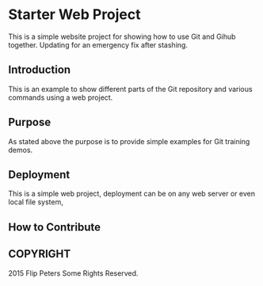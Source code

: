# Starter Web Project

This is a simple website project for showing how to use Git and Gihub together. Updating for an emergency fix after stashing.

## Introduction

This is an example to show different parts of the Git repository and various commands using a web project.

## Purpose

As stated above the purpose is to provide simple examples for Git training demos.

## Deployment

This is a simple web project, deployment can be on any web server or even local file system,

## How to Contribute



## COPYRIGHT

2015 Flip Peters Some Rights Reserved.